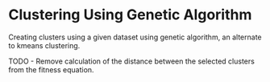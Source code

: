 # Clustering Using Genetic Algorithm

Creating clusters using a given dataset using genetic algorithm, an alternate to kmeans clustering.

TODO - Remove calculation of the distance between the selected clusters from the fitness equation.
